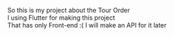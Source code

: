 So this is my project about the Tour Order <br/>
I using Flutter for making this project <br/>
That has only Front-end :( I will make an API for it later 
